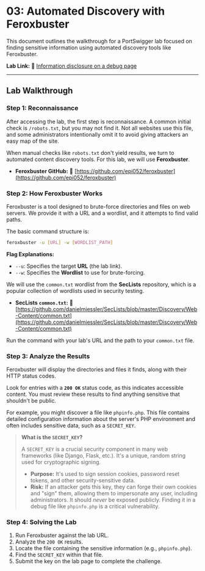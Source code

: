 # 03: Automated Discovery with Feroxbuster 

This document outlines the walkthrough for a PortSwigger lab focused on finding sensitive information using automated discovery tools like Feroxbuster.

**Lab Link:** 🔗 [Information disclosure on a debug page](https://portswigger.net/web-security/information-disclosure/exploiting/lab-infoleak-on-debug-page)

---

## Lab Walkthrough

### Step 1: Reconnaissance

After accessing the lab, the first step is reconnaissance. A common initial check is `/robots.txt`, but you may not find it. Not all websites use this file, and some administrators intentionally omit it to avoid giving attackers an easy map of the site.

When manual checks like `robots.txt` don't yield results, we turn to automated content discovery tools. For this lab, we will use **Feroxbuster**.

* **Feroxbuster GitHub:** 🔗 [https://github.com/epi052/feroxbuster](https://github.com/epi052/feroxbuster)

### Step 2: How Feroxbuster Works

Feroxbuster is a tool designed to brute-force directories and files on web servers. We provide it with a URL and a wordlist, and it attempts to find valid paths.

The basic command structure is:

```bash
feroxbuster -u [URL] -w [WORDLIST_PATH]
```

**Flag Explanations:**
* `--u`: Specifies the target **URL** (the lab link).
* `--w`: Specifies the **Wordlist** to use for brute-forcing.

We will use the `common.txt` wordlist from the **SecLists** repository, which is a popular collection of wordlists used in security testing.

* **SecLists `common.txt`:** 🔗 [https://github.com/danielmiessler/SecLists/blob/master/Discovery/Web-Content/common.txt](https://github.com/danielmiessler/SecLists/blob/master/Discovery/Web-Content/common.txt)

Run the command with your lab's URL and the path to your `common.txt` file.

### Step 3: Analyze the Results 

Feroxbuster will display the directories and files it finds, along with their HTTP status codes.

Look for entries with a **`200 OK`** status code, as this indicates accessible content. You must review these results to find anything sensitive that shouldn't be public.

For example, you might discover a file like `phpinfo.php`. This file contains detailed configuration information about the server's PHP environment and often includes sensitive data, such as a `SECRET_KEY`.
> **What is the `SECRET_KEY`?**
>
> A `SECRET_KEY` is a crucial security component in many web frameworks (like Django, Flask, etc.). It's a unique, random string used for cryptographic signing.
>
> * **Purpose:** It's used to sign session cookies, password reset tokens, and other security-sensitive data.
> * **Risk:** If an attacker gets this key, they can forge their own cookies and "sign" them, allowing them to impersonate any user, including administrators. It should *never* be exposed publicly. Finding it in a debug file like `phpinfo.php` is a critical vulnerability.

### Step 4: Solving the Lab 

1.  Run Feroxbuster against the lab URL.
2.  Analyze the `200 OK` results.
3.  Locate the file containing the sensitive information (e.g., `phpinfo.php`).
4.  Find the `SECRET_KEY` within that file.
5.  Submit the key on the lab page to complete the challenge.
